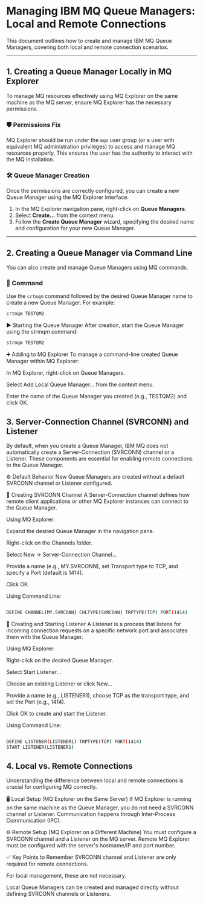 # Managing IBM MQ Queue Managers: Local and Remote Connections

This document outlines how to create and manage IBM MQ Queue Managers, covering both local and remote connection scenarios.

---

## 1. Creating a Queue Manager Locally in MQ Explorer

To manage MQ resources effectively using MQ Explorer on the same machine as the MQ server, ensure MQ Explorer has the necessary permissions.

### 🛡️ Permissions Fix

MQ Explorer should be run under the `mqm` user group (or a user with equivalent MQ administration privileges) to access and manage MQ resources properly. This ensures the user has the authority to interact with the MQ installation.

### 🛠️ Queue Manager Creation

Once the permissions are correctly configured, you can create a new Queue Manager using the MQ Explorer interface:

1. In the MQ Explorer navigation pane, right-click on **Queue Managers**.
2. Select **Create...** from the context menu.
3. Follow the **Create Queue Manager** wizard, specifying the desired name and configuration for your new Queue Manager.

---

## 2. Creating a Queue Manager via Command Line

You can also create and manage Queue Managers using MQ commands.

### 📄 Command

Use the `crtmqm` command followed by the desired Queue Manager name to create a new Queue Manager. For example:

```bash
crtmqm TESTQM2
```
▶️ Starting the Queue Manager
After creation, start the Queue Manager using the strmqm command:
```bash
strmqm TESTQM2
```
➕ Adding to MQ Explorer
To manage a command-line created Queue Manager within MQ Explorer:

In MQ Explorer, right-click on Queue Managers.

Select Add Local Queue Manager... from the context menu.

Enter the name of the Queue Manager you created (e.g., TESTQM2) and click OK.

## 3. Server-Connection Channel (SVRCONN) and Listener

By default, when you create a Queue Manager, IBM MQ does not automatically create a Server-Connection (SVRCONN) channel or a Listener. These components are essential for enabling remote connections to the Queue Manager.

⚙️ Default Behavior
New Queue Managers are created without a default SVRCONN channel or Listener configured.

🔌 Creating SVRCONN Channel
A Server-Connection channel defines how remote client applications or other MQ Explorer instances can connect to the Queue Manager.

Using MQ Explorer:

Expand the desired Queue Manager in the navigation pane.

Right-click on the Channels folder.

Select New → Server-Connection Channel...

Provide a name (e.g., MY.SVRCONN), set Transport type to TCP, and specify a Port (default is 1414).

Click OK.

Using Command Line:

```bash

DEFINE CHANNEL(MY.SVRCONN) CHLTYPE(SVRCONN) TRPTYPE(TCP) PORT(1414)
```
📡 Creating and Starting Listener
A Listener is a process that listens for incoming connection requests on a specific network port and associates them with the Queue Manager.

Using MQ Explorer:

Right-click on the desired Queue Manager.

Select Start Listener...

Choose an existing Listener or click New...

Provide a name (e.g., LISTENER1), choose TCP as the transport type, and set the Port (e.g., 1414).

Click OK to create and start the Listener.

Using Command Line:

```bash

DEFINE LISTENER(LISTENER1) TRPTYPE(TCP) PORT(1414)
START LISTENER(LISTENER1)
```
## 4. Local vs. Remote Connections

Understanding the difference between local and remote connections is crucial for configuring MQ correctly.

🖥️ Local Setup (MQ Explorer on the Same Server)
If MQ Explorer is running on the same machine as the Queue Manager, you do not need a SVRCONN channel or Listener. Communication happens through Inter-Process Communication (IPC).

🌐 Remote Setup (MQ Explorer on a Different Machine)
You must configure a SVRCONN channel and a Listener on the MQ server. Remote MQ Explorer must be configured with the server's hostname/IP and port number.

✅ Key Points to Remember
SVRCONN channel and Listener are only required for remote connections.

For local management, these are not necessary.

Local Queue Managers can be created and managed directly without defining SVRCONN channels or Listeners.

